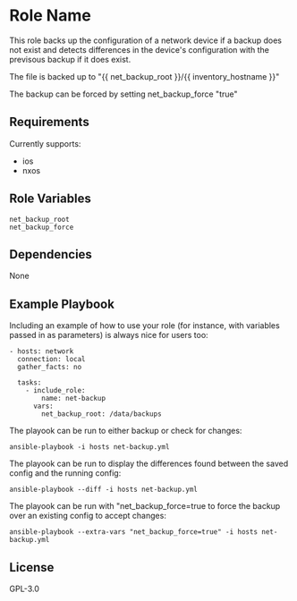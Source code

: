 Role Name
=========

This role backs up the configuration of a network device if a backup does not exist and detects differences in the device's configuration with the previsous backup if it does exist.

The file is backed up to "{{ net_backup_root }}/{{ inventory_hostname }}"

The backup can be forced by setting net_backup_force "true"

Requirements
------------

Currently supports:
- ios
- nxos

Role Variables
--------------

    net_backup_root
    net_backup_force
    
Dependencies
------------

None

Example Playbook
----------------

Including an example of how to use your role (for instance, with variables passed in as parameters) is always nice for users too:

    - hosts: network
      connection: local
      gather_facts: no

      tasks:
        - include_role:
            name: net-backup
          vars:
            net_backup_root: /data/backups

The playook can be run to either backup or check for changes:

    ansible-playbook -i hosts net-backup.yml

The playook can be run to display the differences found between the saved config and the running config: 

    ansible-playbook --diff -i hosts net-backup.yml

The playook can be run with "net_backup_force=true to force the backup over an existing config to accept changes: 

    ansible-playbook --extra-vars "net_backup_force=true" -i hosts net-backup.yml


License
-------

GPL-3.0
